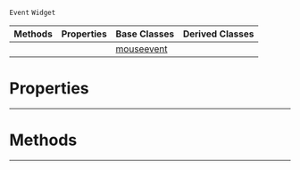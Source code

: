  `Event` `Widget`



|Methods|Properties|Base Classes|Derived Classes|
|---|---|---|---|
| | |[mouseevent](https://github.com/ZilchEngine/ZilchDocs/blob/master/code_reference/class_reference/mouseevent.md)| |


 #  Properties


---  
 #  Methods


---  
 

 